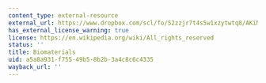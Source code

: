 ```yaml
---
content_type: external-resource
external_url: https://www.dropbox.com/scl/fo/52zzjr7t4s5w1xzytwtq8/AKiMvFSS-XifPPHMie1Vge4/Chapters/Chapter%205%20Biomaterials?dl=0&rlkey=qojtvzyd9q8cpudjtvj939i69
has_external_license_warning: true
license: https://en.wikipedia.org/wiki/All_rights_reserved
status: ''
title: Biomaterials
uid: a5a8a931-f755-49b5-8b2b-3a4c8c6c4335
wayback_url: ''
---
```

